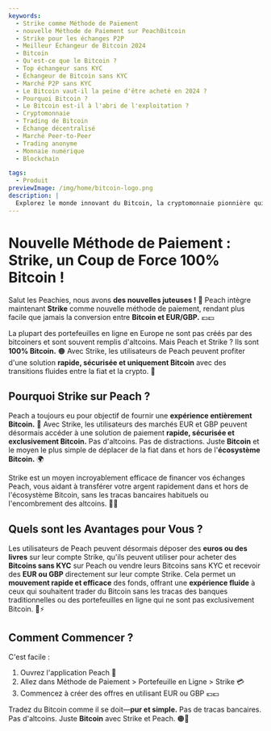 ```yaml
---
keywords:
  - Strike comme Méthode de Paiement
  - nouvelle Méthode de Paiement sur PeachBitcoin
  - Strike pour les échanges P2P
  - Meilleur Échangeur de Bitcoin 2024
  - Bitcoin
  - Qu'est-ce que le Bitcoin ?
  - Top échangeur sans KYC
  - Échangeur de Bitcoin sans KYC
  - Marché P2P sans KYC
  - Le Bitcoin vaut-il la peine d'être acheté en 2024 ?
  - Pourquoi Bitcoin ?
  - Le Bitcoin est-il à l'abri de l'exploitation ?
  - Cryptomonnaie
  - Trading de Bitcoin
  - Échange décentralisé
  - Marché Peer-to-Peer
  - Trading anonyme
  - Monnaie numérique
  - Blockchain

tags:
  - Produit
previewImage: /img/home/bitcoin-logo.png
description: |
  Explorez le monde innovant du Bitcoin, la cryptomonnaie pionnière qui permet des transactions sécurisées et décentralisées sur un réseau mondial. Découvrez les meilleurs échanges de Bitcoin sans KYC, les marchés de trading peer-to-peer et les avantages des transactions anonymes en Bitcoin. Découvrez pourquoi le Bitcoin reste un investissement précieux en 2024 et comment il maintient sa sécurité face à l'exploitation.
---
```


# Nouvelle Méthode de Paiement : Strike, un Coup de Force 100% Bitcoin !

Salut les Peachies, nous avons **des nouvelles juteuses !** 🍑 Peach intègre maintenant **Strike** comme nouvelle méthode de paiement, rendant plus facile que jamais la conversion entre **Bitcoin et EUR/GBP.** 💶💷

La plupart des portefeuilles en ligne en Europe ne sont pas créés par des bitcoiners et sont souvent remplis d'altcoins. Mais Peach et Strike ? Ils sont **100% Bitcoin.** 🟠 Avec Strike, les utilisateurs de Peach peuvent profiter d'une solution **rapide, sécurisée et uniquement Bitcoin** avec des transitions fluides entre la fiat et la crypto. 💸

## Pourquoi Strike sur Peach ?

Peach a toujours eu pour objectif de fournir une **expérience entièrement Bitcoin.** 🧡 Avec Strike, les utilisateurs des marchés EUR et GBP peuvent désormais accéder à une solution de paiement **rapide, sécurisée et exclusivement Bitcoin.** Pas d'altcoins. Pas de distractions. Juste **Bitcoin** et le moyen le plus simple de déplacer de la fiat dans et hors de l'**écosystème Bitcoin.** 🌍

Strike est un moyen incroyablement efficace de financer vos échanges Peach, vous aidant à transférer votre argent rapidement dans et hors de l'écosystème Bitcoin, sans les tracas bancaires habituels ou l'encombrement des altcoins. 🏦🚫

## Quels sont les Avantages pour Vous ?

Les utilisateurs de Peach peuvent désormais déposer des **euros ou des livres** sur leur compte Strike, qu'ils peuvent utiliser pour acheter des **Bitcoins sans KYC** sur Peach ou vendre leurs Bitcoins sans KYC et recevoir des **EUR ou GBP** directement sur leur compte Strike. Cela permet un **mouvement rapide et efficace** des fonds, offrant une **expérience fluide** à ceux qui souhaitent trader du Bitcoin sans les tracas des banques traditionnelles ou des portefeuilles en ligne qui ne sont pas exclusivement Bitcoin. 💱⚡

## Comment Commencer ?

C'est facile :

1) Ouvrez l'application Peach 📱
2) Allez dans Méthode de Paiement > Portefeuille en Ligne > Strike 💳
3) Commencez à créer des offres en utilisant EUR ou GBP 💶💷

Tradez du Bitcoin comme il se doit—**pur et simple.** Pas de tracas bancaires. Pas d'altcoins. Juste **Bitcoin** avec Strike et Peach. 🟠🚀
